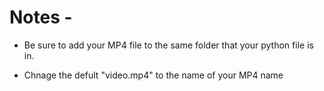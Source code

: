# Notes - 

- Be sure to add your MP4 file to the same folder that your python file is in.

- Chnage the defult "video.mp4" to the name of your MP4 name
